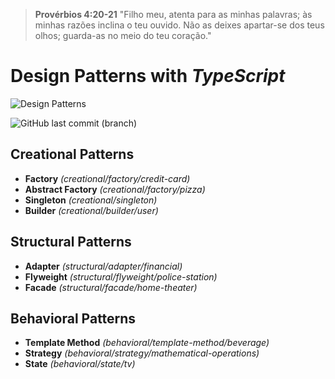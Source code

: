 > **Provérbios 4:20-21** "Filho meu, atenta para as minhas palavras; às minhas razões inclina o teu ouvido. Não as deixes apartar-se dos teus olhos; guarda-as no meio do teu coração."

# Design Patterns with _TypeScript_

![Design Patterns](https://bgasparotto.com/wp-content/uploads/2016/11/design-patterns-logo-2.png)

![GitHub last commit (branch)](https://img.shields.io/github/last-commit/ricardorinco/design-patterns.ts/master?label=LAST%20COMMIT%20&style=for-the-badge)

## **Creational Patterns**

- **Factory** _(creational/factory/credit-card)_
- **Abstract Factory** _(creational/factory/pizza)_
- **Singleton** _(creational/singleton)_
- **Builder** _(creational/builder/user)_

## **Structural Patterns**

- **Adapter** _(structural/adapter/financial)_
- **Flyweight** _(structural/flyweight/police-station)_
- **Facade** _(structural/facade/home-theater)_

## **Behavioral Patterns**

- **Template Method** _(behavioral/template-method/beverage)_
- **Strategy** _(behavioral/strategy/mathematical-operations)_
- **State** _(behavioral/state/tv)_
